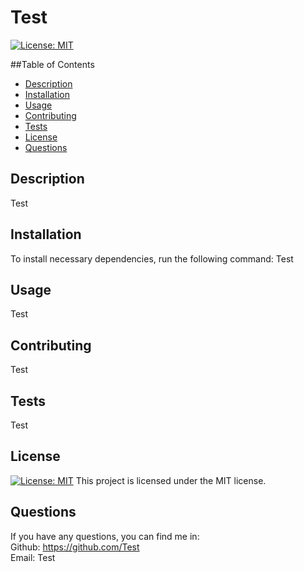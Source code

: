# Test

  [![License: MIT](https://img.shields.io/badge/License-MIT-yellow.svg)](https://opensource.org/licenses/MIT)

  ##Table of Contents
  - [Description](#description)
  - [Installation](#installation)
  - [Usage](#usage)
  - [Contributing](#contributing)
  - [Tests](#tests)
  - [License](#license)
  - [Questions](#questions)

  ## Description
  Test

  ## Installation
  To install necessary dependencies, run the following command: Test

  ## Usage
  Test

  ## Contributing
  Test

  ## Tests
  Test

  ## License
  [![License: MIT](https://img.shields.io/badge/License-MIT-yellow.svg)](https://opensource.org/licenses/MIT)
  This project is licensed under the MIT license.

  ## Questions
  If you have any questions, you can find me in: </br>
  Github: https://github.com/Test </br>
  Email: Test
  